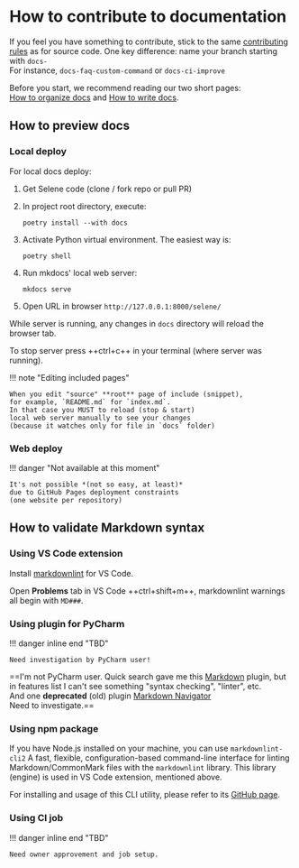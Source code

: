 # How to contribute to documentation

If you feel you have something to contribute,
stick to the same [contributing rules][contributing]
as for source code.
One key difference: name your branch
starting with `docs-`  
For instance, `docs-faq-custom-command` or `docs-ci-improve`

Before you start,
we recommend reading our two short pages:  
[How to organize docs][organizing-docs]
and
[How to write docs][writing-docs].

## How to preview docs

### Local deploy

For local docs deploy:

1. Get Selene code (clone / fork repo or pull PR)
2. In project root directory, execute:

    `poetry install --with docs`

3. Activate Python virtual environment. The easiest way is:

    `poetry shell`

4. Run mkdocs' local web server:

    `mkdocs serve`

5. Open URL in browser `http://127.0.0.1:8000/selene/`

While server is running, any changes in `docs` directory
will reload the browser tab.

To stop server press ++ctrl+c++ in your terminal
(where server was running).

!!! note "Editing included pages"

    When you edit "source" **root** page of include (snippet),
    for example, `README.md` for `index.md`.
    In that case you MUST to reload (stop & start)
    local web server manually to see your changes
    (because it watches only for file in `docs` folder)

### Web deploy

!!! danger "Not available at this moment"

    It's not possible *(not so easy, at least)*
    due to GitHub Pages deployment constraints
    (one website per repository)

## How to validate Markdown syntax

### Using VS Code extension

Install [markdownlint][markdownlint-extension] for VS Code.

Open **Problems** tab in VS Code ++ctrl+shift+m++, markdownlint warnings all begin with `MD###`.

### Using plugin for PyCharm

!!! danger inline end "TBD"

    Need investigation by PyCharm user!

==I'm not PyCharm user.
Quick search gave me this [Markdown](https://plugins.jetbrains.com/plugin/7793-markdown) plugin,
but in features list I can't see something "syntax checking",
"linter", etc.  
And one **deprecated** (old) plugin [Markdown Navigator](https://plugins.jetbrains.com/plugin/7896-markdown-navigator-enhanced/)  
Need to investigate.==

### Using npm package

If you have Node.js installed on your machine, you can use `markdownlint-cli2`
A fast, flexible, configuration-based command-line interface
for linting Markdown/CommonMark files with the `markdownlint` library.
This library (engine) is used in VS Code extension, mentioned above.

For installing and usage of this CLI utility,
please refer to its [GitHub page][markdownlint-cli2-github].

### Using CI job

!!! danger inline end "TBD"

    Need owner approvement and job setup.

<!-- References -->
[contributing]: ../code/how-to-contribute.md
[markdownlint-extension]: https://marketplace.visualstudio.com/items?itemName=DavidAnson.vscode-markdownlint
[markdownlint-cli2-github]: https://github.com/DavidAnson/markdownlint-cli2
[organizing-docs]: how-to-organize-docs.md
[writing-docs]: how-to-write-docs.md
